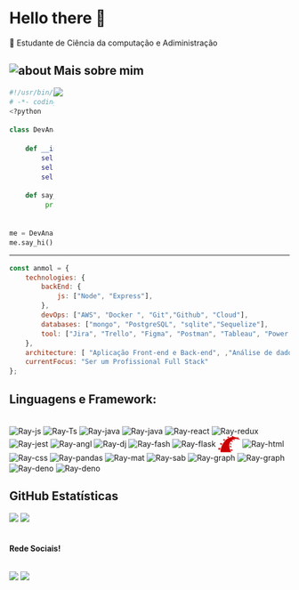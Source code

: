    
# Hello there 👋




🌱 Estudante de Ciência da computação  e Adiministração

## <img width="45" alt="about" src="https://raw.github.com/elizarov/elizarov/master/about.png"> Mais sobre mim

<img align="right" width="424" src="https://camo.githubusercontent.com/c1dcb74cc1c1835b1d716f5051499a2814c683c806b15f04b0eba492863703e9/68747470733a2f2f63646e2e6472696262626c652e636f6d2f75736572732f3733303730332f73637265656e73686f74732f363538313234332f6176656e746f2e676966" />

```python
#!/usr/bin/python
# -*- coding: utf-8 -*-
<?python

class DevAnalista:

    def __init__(self):
        self.name = "Rayelisson Lima"
        self.role = "Dev e Analista de Dados"
        self.language = ["Python", "Ruby","Go"]

    def say_hi(self):
         print("Obrigado por passar por aqui.")


me = DevAnalista()
me.say_hi()
```
****  

```javascript
const anmol = {
    technologies: {
        backEnd: {
            js: ["Node", "Express"],
        },
        devOps: ["AWS", "Docker ", "Git","Github", "Cloud"],
        databases: ["mongo", "PostgreSQL", "sqlite","Sequelize"],
        tool: ["Jira", "Trello", "Figma", "Postman", "Tableau", "Power BI","Excel", "Look Studio", "Jupyter"]
    },
    architecture: [ "Aplicação Front-end e Back-end", ,"Análise de dados de Negocios"],
    currentFocus: "Ser um Profissional Full Stack"
};
```


## **Linguagens e Framework:**  
 <div style="display: inline-block"><br>
     <img align="center" alt="Ray-js" height="30"  width="40"  src="https://cdn.jsdelivr.net/gh/devicons/devicon/icons/javascript/javascript-original.svg">
     <img align="center" alt="Ray-Ts" height="30"  width="40"  src="https://cdn.jsdelivr.net/gh/devicons/devicon/icons/typescript/typescript-original.svg">
     <img align="center" alt="Ray-java" height="40"  width="40" src="https://cdn.jsdelivr.net/gh/devicons/devicon/icons/java/java-original.svg" />
     <img align="center" alt="Ray-java" height="40"  width="40"  src="https://cdn.jsdelivr.net/gh/devicons/devicon/icons/rust/rust-plain.svg" />
     <img  align="center" alt="Ray-react" height="30"  width="40" src="https://cdn.jsdelivr.net/gh/devicons/devicon/icons/react/react-original.svg">
    <img align="center" alt="Ray-redux" height="30"  width="40" src="https://cdn.jsdelivr.net/gh/devicons/devicon/icons/redux/redux-original.svg" />
     <img align="center" alt="Ray-jest" height="30"  width="40" src="https://cdn.jsdelivr.net/gh/devicons/devicon/icons/jest/jest-plain.svg" />
    <img align="center" alt="Ray-angl" height="30"  width="40"  src="https://cdn.jsdelivr.net/gh/devicons/devicon/icons/angularjs/angularjs-original.svg" />
    <img align="center" alt="Ray-dj" height="30"  width="40" src="https://cdn.jsdelivr.net/gh/devicons/devicon/icons/django/django-plain.svg" />
    <img align="center" alt="Ray-fash" height="30"  width="40" src="https://cdn.jsdelivr.net/gh/devicons/devicon/icons/fastapi/fastapi-original.svg" />
    <img align="center" alt="Ray-flask" height="30"  width="40" src="https://cdn.jsdelivr.net/gh/devicons/devicon/icons/flask/flask-original.svg" />
    <img align="center" alt="Ray-rails" height="30"  width="40" src="https://github.com/devicons/devicon/blob/master/icons/rails/rails-plain.svg?short_path=a1ca509" />
    <img align="center" alt="Ray-html" height="30"  width="40"  src="https://cdn.jsdelivr.net/gh/devicons/devicon/icons/html5/html5-original.svg">
     <img align="center" alt="Ray-css" height="30"  width="40"  src="https://cdn.jsdelivr.net/gh/devicons/devicon/icons/css3/css3-original.svg">
     <img align="center" alt="Ray-pandas" height="40"  width="40" src="https://cdn.jsdelivr.net/gh/devicons/devicon/icons/pandas/pandas-original.svg" />
      <img align="center" alt="Ray-mat" height="40"  width="40"  src="https://github.com/Rayelisson/meuperfil2/blob/main/matplotlib-logo-7.png" />
     <img align="center" alt="Ray-sab" height="40"  width="40" src="https://ebaconline.com.br/images/tild3333-3964-4135-b535-363232366236__92159303-30d41100-ed.png"/>
     <img align="center" alt="Ray-graph" height="40"  width="40"  src="https://cdn.jsdelivr.net/gh/devicons/devicon/icons/graphql/graphql-plain.svg" />
     <img align="center" alt="Ray-graph" height="40"  width="40"  src="https://cdn.jsdelivr.net/gh/devicons/devicon/icons/nestjs/nestjs-plain.svg" />
     <img align="center" alt="Ray-deno" height="40"  width="40" src="https://cdn.jsdelivr.net/gh/devicons/devicon/icons/spring/spring-original.svg" />
     <img align="center" alt="Ray-deno" height="40"  width="40"  src="https://cdn.jsdelivr.net/gh/devicons/devicon/icons/denojs/denojs-original.svg" />
          
     
     
  
 
   
## **GitHub Estatísticas**
    
 <img height="165em" src="https://github-readme-stats.vercel.app/api/top-langs/?username=Rayelisson&theme=dark&layout=compact" />
 <img height="165em" src="https://github-readme-stats.vercel.app/api?username=Rayelisson&theme=dark&show_icons=true" />
 
 <br>
 <br/>

#### Rede Sociais!

<div  style="display: inline-block"> 
 
 <a href="https://www.linkedin.com/in/rayelisson-cec%C3%ADlio-74085162/" target="_blank"><img src="https://img.shields.io/badge/LinkedIn-0077B5?style=for-the-badge&logo=linkedin&logoColor=white" target="_blank"></a>
      <a href="https://www.kaggle.com/rayelissonlima" target="_blank"><img src="https://img.shields.io/badge/Kaggle-20BEFF?style=for-the-badge&logo=Kaggle&logoColor=white" target="_blank"></a>
</div>
 
 

<!--
[twitter]: https://twitter.com/Rayelissom
[youtube]: https://www.youtube.com/user/SEUYOUTUBE/
[instagram]: https://www.instagram.com/rayelisson/?theme=dark
[linkedin]: https://www.linkedin.com/in/rayelisson-cec%C3%ADlio-74085162/
<br>
     <img align="center" alt="Ray-post" height="40"  width="40" src="https://cdn.jsdelivr.net/gh/devicons/devicon/icons/postgresql/postgresql-original.svg" />
     <img align="center" alt="Ray-mgdb" height="40"  width="40" src="https://cdn.jsdelivr.net/gh/devicons/devicon/icons/mongodb/mongodb-original.svg" />

#### Rede Sociais!


🐦 [twitter][twitter] **|** 
📷 [instagram][instagram] **|** 
👔 [linkedin][linkedin]
-->
